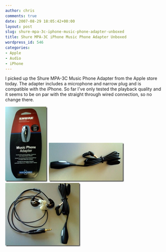 ```yaml
---
author: chris
comments: true
date: 2007-08-29 18:05:42+00:00
layout: post
slug: shure-mpa-3c-iphone-music-phone-adapter-unboxed
title: Shure MPA-3C iPhone Music Phone Adapter Unboxed
wordpress_id: 546
categories:
- Apple
- Audio
- iPhone
---
```


I picked up the Shure MPA-3C Music Phone Adapter from the Apple store today. The adapter includes a microphone and narrow plug and is compatible with the iPhone. So far I've only tested the playback quality and it seems to be on par with the straight through wired connection, so no change there.

[![Shure MPA-3C Package](/images/uploads/2007/08/windowslivewritershurempa3ciphonemusicphoneadapterunboxed-b7c1shure-music-phone-adapter-002-thumb3.jpg)](/images/uploads/2007/08/windowslivewritershurempa3ciphonemusicphoneadapterunboxed-b7c1shure-music-phone-adapter-0025.jpg) [![MPA-3C Adapter Unboxed](/images/uploads/2007/08/windowslivewritershurempa3ciphonemusicphoneadapterunboxed-b7c1shure-music-phone-adapter-003.jpg)](/images/uploads/2007/08/windowslivewritershurempa3ciphonemusicphoneadapterunboxed-b7c1shure-music-phone-adapter-0031.jpg) [![Shure MPA-3C with Shure E500 Earphones](/images/uploads/2007/08/windowslivewritershurempa3ciphonemusicphoneadapterunboxed-b7c1shure-music-phone-adapter-001.jpg)](/images/uploads/2007/08/windowslivewritershurempa3ciphonemusicphoneadapterunboxed-b7c1shure-music-phone-adapter-0011.jpg)
